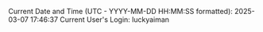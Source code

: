 Current Date and Time (UTC - YYYY-MM-DD HH:MM:SS formatted): 2025-03-07 17:46:37
Current User's Login: luckyaiman
